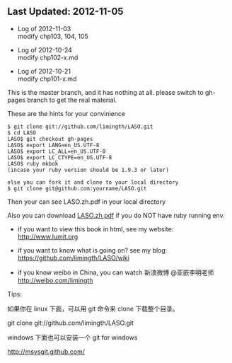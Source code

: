 ## Last Updated: 2012-11-05

* Log of 2012-11-03  
	modify chp103, 104, 105

* Log of 2012-10-24  
	modify chp102-x.md

* Log of 2012-10-21  
	modify chp101-x.md

This is the master branch, and it has nothing at all. 
please switch to gh-pages branch to get the real material.

These are the hints for your convinience

	$ git clone git://github.com/limingth/LASO.git
	$ cd LASO
	LASO$ git checkout gh-pages
	LASO$ export LANG=en_US.UTF-8
	LASO$ export LC_ALL=en_US.UTF-8
	LASO$ export LC_CTYPE=en_US.UTF-8
	LASO$ ruby mkbok 
	(incase your ruby version should be 1.9.3 or later)

	else you can fork it and clone to your local directory
	$ git clone git@github.com:yourname/LASO.git

Then your can see LASO.zh.pdf in your local directory 

Also you can download [LASO.zh.pdf](http://repo.or.cz/w/mkbok.git/blob_plain/HEAD:/limingth_LASO.zh.pdf) if you do NOT have ruby running env.

- if you want to view this book in html, see my website:  
http://www.lumit.org

- if you want to know what is going on?  see my blog:  
https://github.com/limingth/LASO/wiki

- if you know weibo in China, you can watch 新浪微博 @亚嵌李明老师  
http://weibo.com/limingth

Tips:

如果你在 linux 下面，可以用 git 命令来 clone 下载整个目录。

git clone git://github.com/limingth/LASO.git

windows 下面也可以安装一个 git for windows

http://msysgit.github.com/
